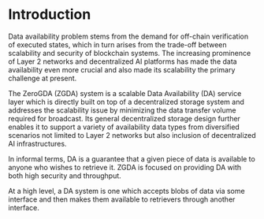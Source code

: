 # Introduction

Data availability problem stems from the demand for off-chain verification of executed states, which in turn arises from the trade-off between scalability and security of blockchain systems. The increasing prominence of Layer 2 networks and decentralized AI platforms has made the data availability even more crucial and also made its scalability the primary challenge at present.

The ZeroGDA (ZGDA) system is a scalable Data Availability (DA) service layer which is directly built on top of a decentralized storage system and addresses the scalability issue by minimizing the data transfer volume required for broadcast. Its general decentralized storage design further enables it to support a variety of availability data types from diversified scenarios not limited to Layer 2 networks but also inclusion of decentralized AI infrastructures.

&#x20;In informal terms, DA is a guarantee that a given piece of data is available to anyone who wishes to retrieve it. ZGDA is focused on providing DA with both high security and throughput.

At a high level, a DA system is one which accepts blobs of data via some interface and then makes them available to retrievers through another interface.
